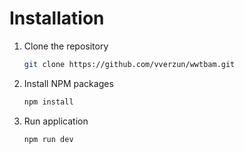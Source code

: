 # Installation

1. Clone the repository

   ```sh
   git clone https://github.com/vverzun/wwtbam.git
   ```

2. Install NPM packages

   ```sh
   npm install
   ```

3. Run application

   ```sh
   npm run dev
   ```
